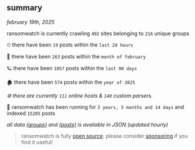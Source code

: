 
## summary
_february 19th, 2025_

ransomwatch is currently crawling `492` sites belonging to `216` unique groups

⏲ there have been `19` posts within the `last 24 hours`

🦈 there have been `263` posts within the `month of february`

🪐 there have been `1057` posts within the `last 90 days`

🏚 there have been `574` posts within the `year of 2025`

_⚙️ there are currently `111` online hosts & `140` custom parsers._

🦕 ransomwatch has been running for `3 years, 5 months and 14 days` and indexed `15205` posts

_all data  [(groups)](http://ransomwhat.telemetry.ltd/groups) and [(posts)](http://ransomwhat.telemetry.ltd/posts) is available in JSON (updated hourly)_

> ransomwatch is fully [open source](https://github.com/joshhighet/ransomwatch#ransomwatch--). please consider [sponsoring](https://github.com/sponsors/joshhighet) if you find it useful!
